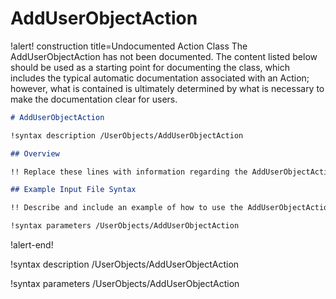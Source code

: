 # AddUserObjectAction

!alert! construction title=Undocumented Action Class
The AddUserObjectAction has not been documented. The content listed below should be used as a starting point for
documenting the class, which includes the typical automatic documentation associated with an Action;
however, what is contained is ultimately determined by what is necessary to make the documentation
clear for users.

```markdown
# AddUserObjectAction

!syntax description /UserObjects/AddUserObjectAction

## Overview

!! Replace these lines with information regarding the AddUserObjectAction action.

## Example Input File Syntax

!! Describe and include an example of how to use the AddUserObjectAction action.

!syntax parameters /UserObjects/AddUserObjectAction
```
!alert-end!

!syntax description /UserObjects/AddUserObjectAction

!syntax parameters /UserObjects/AddUserObjectAction
